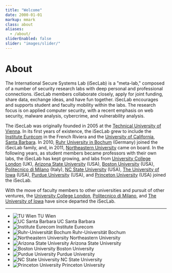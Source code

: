 ```yaml
---
title: "Welcome"
date: 2000-01-01
markup: mmark
class: about
aliases:
  - /about/
sliderEnabled: false
slider: "images/slider/"
---
```


# About

The International Secure Systems Lab (iSecLab) is a "meta-lab," composed of a number of security research labs with deep personal and professional connections. iSecLab members collaborate closely, apply for joint funding, share data, exchange ideas, and have fun together. iSecLab encourages and supports student and faculty mobility within the labs. The research focus is on applied computer security, with a recent emphasis on web security, malware analysis, cybercrime, and vulnerability analysis.

The iSecLab was originally founded in 2005 at the [Technical University of Vienna](https://www.tuwien.ac.at).
In its first years of existence, the iSecLab grew to include the [Institute Eurécom](https://www.eurecom.fr) in the French Riviera and the [University of California, Santa Barbara](https://cs.ucsb.edu).
In 2010, [Ruhr University in Bochum](https://www.emma.rub.de) (Germany) joined the iSecLab family, and, in 2011, [Northeastern University](https://seclab.ccs.neu.edu/) came on board.
In the following years, as student members became professors with their own labs, the iSecLab has kept growing, and labs from [University College London](https://www.ucl.ac.uk/) (UK), [Arizona State University](https://www.asu.edu/) (USA), [Boston University](https://www.bu.com/) (USA), [Politecnico di Milano](https://www.polimi.it/) (Italy), [NC State University](https://ncsu.edu) (USA), [The University of Iowa](https://uiowa.edu) (USA), [Purdue University](https://purdue.edu) (USA), and [Princeton University](https://princeton.edu) (USA) joined the iSecLab.

With the move of faculty members to other universities and pursuit of other ventures, the [University College London](https://www.ucl.ac.uk/), [Politecnico di Milano](https://www.polimi.it), and [The University of Iowa](https://uiowa.edu) have since departed the iSecLab.

<hr>

* ![TU Wien](/images/logos/tu-wien.png)
  TU Wien
* ![UC Santa Barbara](/images/logos/uc-santa-barbara.png)
  UC Santa Barbara
* ![Institute Eurecom](/images/logos/eurecom.png)
  Institute Eurecom
* ![Ruhr-Universität Bochum](/images/logos/ru-bochum.png)
  Ruhr-Universität Bochum
* ![Northeastern University](/images/logos/northeastern.png)
  Northeastern University
* ![Arizona State University](/images/logos/arizona-state.png)
  Arizona State University
* ![Boston University](/images/logos/boston-university.png)
  Boston University
* ![Purdue University](/images/logos/purdue-university.png)
  Purdue University
* ![NC State University](/images/logos/north-carolina-state.png)
  NC State University
* ![Princeton University](/images/logos/princeton-university.png)
  Princeton University
